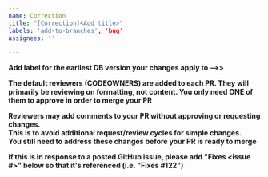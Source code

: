 ```yaml
---
name: Correction
title: "[Correction]<Add title>"
labels: 'add-to-branches', 'bug'
assignees: ''

---
```


**Add label for the earliest DB version your changes apply to -->>**

**The default reviewers (CODEOWNERS) are added to each PR.  They will
primarily be reviewing on formatting, not content.  You only need ONE of them
to approve in order to merge your PR**

**Reviewers may add comments to your PR without approving or requesting changes.  
This is to avoid additional request/review cycles for simple changes.  
You still need to address these changes before your PR is ready to merge**

**If this is in response to a posted GitHub issue, please add "Fixes <issue #>"
below so that it's referenced (i.e. "Fixes #122")**
